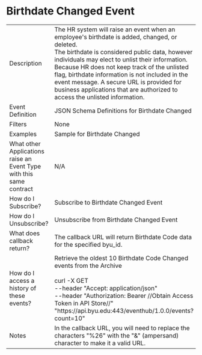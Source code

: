 # Birthdate Changed Event

<table align="center">
    <tr>
        <td>Description</td>
        <td>The HR system will raise an event when an employee's birthdate is added, changed, or deleted.<br>The birthdate is considered public data, however individuals may elect to unlist their information. Because HR does not keep track of the unlisted flag, birthdate information is not included in the event message. A secure URL is provided for business applications that are authorized to access the unlisted information.</td>
    </tr>
    <tr>
        <td>Event Definition</td>
        <td>JSON Schema Definitions for Birthdate Changed</td>
    </tr>
    <tr>
        <td>Filters</td>
        <td>None</td>
    </tr>
    <tr>
        <td>Examples</td>
        <td>Sample for Birthdate Changed</td>
    </tr>
    <tr>
        <td>What other Applications raise an Event Type with this same contract</td>
        <td>N/A</td>
    </tr>
    <tr>
        <td>How do I Subscribe?</td>
        <td>Subscribe to Birthdate Changed Event</td>
    </tr>
    <tr>
        <td>How do I Unsubscribe?</td>
        <td>Unsubscribe from Birthdate Changed Event</td>
    </tr>
    <tr>
        <td>What does callback return?</td>
        <td>The callback URL will return Birthdate Code data for the specified byu_id.</td>
    </tr>
    <tr>
        <td>How do I access a history of these events?</td>
        <td>Retrieve the oldest 10 Birthdate Code Changed events from the Archive<br><br>curl -X GET<br>--header "Accept: application/json" <br>--header "Authorization: Bearer //Obtain Access Token in API Store//" <br>"https://<span></span>api.byu.edu:443/eventhub/1.0.0/events?count=10"</td>
    </tr>
    <tr>
        <td>Notes</td>
        <td>In the callback URL, you will need to replace the characters "%26" with the "&" (ampersand) character to make it a valid URL.</td>
    </tr>
</table>
